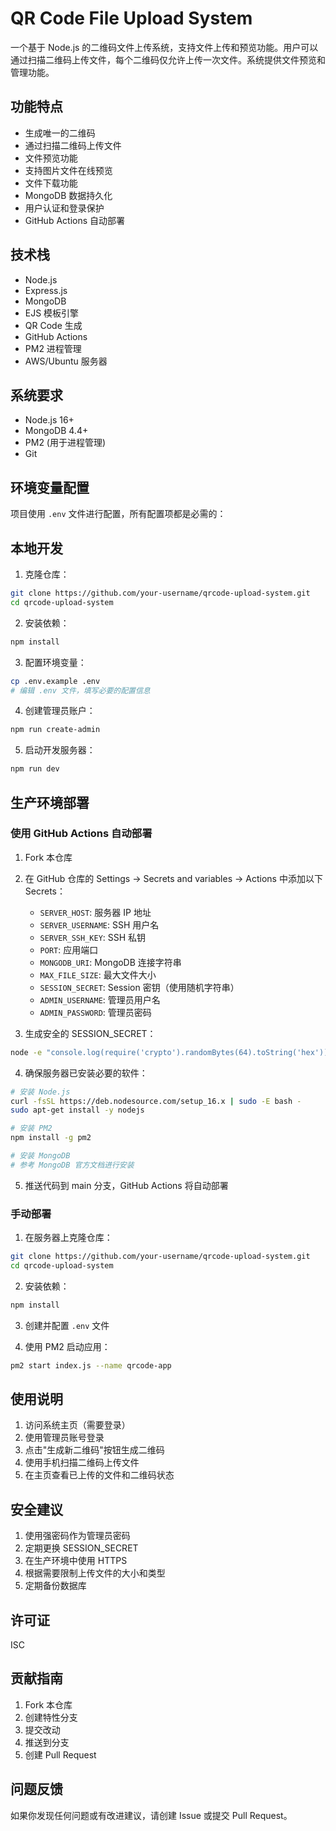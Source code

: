 # QR Code File Upload System

一个基于 Node.js 的二维码文件上传系统，支持文件上传和预览功能。用户可以通过扫描二维码上传文件，每个二维码仅允许上传一次文件。系统提供文件预览和管理功能。

## 功能特点

- 生成唯一的二维码
- 通过扫描二维码上传文件
- 文件预览功能
- 支持图片文件在线预览
- 文件下载功能
- MongoDB 数据持久化
- 用户认证和登录保护
- GitHub Actions 自动部署

## 技术栈

- Node.js
- Express.js
- MongoDB
- EJS 模板引擎
- QR Code 生成
- GitHub Actions
- PM2 进程管理
- AWS/Ubuntu 服务器

## 系统要求

- Node.js 16+
- MongoDB 4.4+
- PM2 (用于进程管理)
- Git

## 环境变量配置

项目使用 `.env` 文件进行配置，所有配置项都是必需的：



## 本地开发

1. 克隆仓库：
```bash
git clone https://github.com/your-username/qrcode-upload-system.git
cd qrcode-upload-system
```

2. 安装依赖：
```bash
npm install
```

3. 配置环境变量：
```bash
cp .env.example .env
# 编辑 .env 文件，填写必要的配置信息
```

4. 创建管理员账户：
```bash
npm run create-admin
```

5. 启动开发服务器：
```bash
npm run dev
```

## 生产环境部署

### 使用 GitHub Actions 自动部署

1. Fork 本仓库

2. 在 GitHub 仓库的 Settings -> Secrets and variables -> Actions 中添加以下 Secrets：

   - `SERVER_HOST`: 服务器 IP 地址
   - `SERVER_USERNAME`: SSH 用户名
   - `SERVER_SSH_KEY`: SSH 私钥
   - `PORT`: 应用端口
   - `MONGODB_URI`: MongoDB 连接字符串
   - `MAX_FILE_SIZE`: 最大文件大小
   - `SESSION_SECRET`: Session 密钥（使用随机字符串）
   - `ADMIN_USERNAME`: 管理员用户名
   - `ADMIN_PASSWORD`: 管理员密码

3. 生成安全的 SESSION_SECRET：
```bash
node -e "console.log(require('crypto').randomBytes(64).toString('hex'))"
```

4. 确保服务器已安装必要的软件：
```bash
# 安装 Node.js
curl -fsSL https://deb.nodesource.com/setup_16.x | sudo -E bash -
sudo apt-get install -y nodejs

# 安装 PM2
npm install -g pm2

# 安装 MongoDB
# 参考 MongoDB 官方文档进行安装
```

5. 推送代码到 main 分支，GitHub Actions 将自动部署

### 手动部署

1. 在服务器上克隆仓库：
```bash
git clone https://github.com/your-username/qrcode-upload-system.git
cd qrcode-upload-system
```

2. 安装依赖：
```bash
npm install
```

3. 创建并配置 `.env` 文件

4. 使用 PM2 启动应用：
```bash
pm2 start index.js --name qrcode-app
```

## 使用说明

1. 访问系统主页（需要登录）
2. 使用管理员账号登录
3. 点击"生成新二维码"按钮生成二维码
4. 使用手机扫描二维码上传文件
5. 在主页查看已上传的文件和二维码状态

## 安全建议

1. 使用强密码作为管理员密码
2. 定期更换 SESSION_SECRET
3. 在生产环境中使用 HTTPS
4. 根据需要限制上传文件的大小和类型
5. 定期备份数据库

## 许可证

ISC

## 贡献指南

1. Fork 本仓库
2. 创建特性分支
3. 提交改动
4. 推送到分支
5. 创建 Pull Request

## 问题反馈

如果你发现任何问题或有改进建议，请创建 Issue 或提交 Pull Request。 